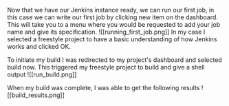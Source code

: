 Now that we have our Jenkins instance ready, we can run our first job, in this case we can write our first job by clicking new item on the dashboard. 
This will take you to a menu where you would be requested to add your job name and give its specification.
![[running_first_job.png]]
In my case I selected a freestyle project to have a basic understanding of how Jenkins works and clicked OK.

To initiate my build I was redirected to my project's dashboard and selected build now. This triggered my freestyle project to build and give a shell output
![[run_build.png]]

When my build was complete, I was able to get the following results
![[build_results.png]]